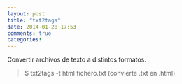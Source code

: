 ```yaml
---
layout: post
title: "txt2tags"
date: 2014-01-28 17:53
comments: true
categories: 
---
```

Convertir archivos de texto a distintos formatos.

>$ txt2tags -t html fichero.txt   (convierte .txt en .html)

